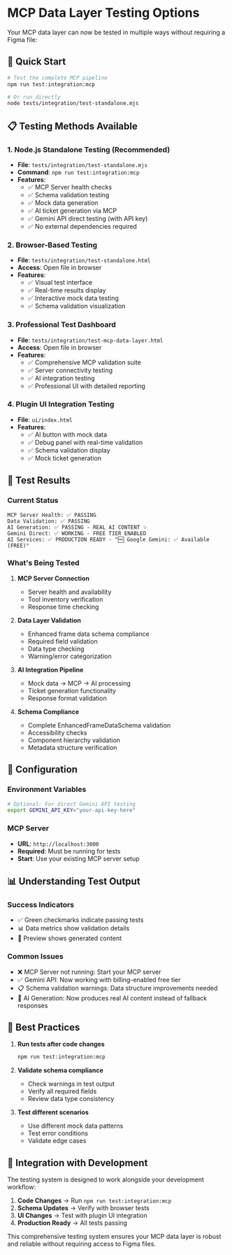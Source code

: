 # MCP Data Layer Testing Options

Your MCP data layer can now be tested in multiple ways without requiring a Figma file:

## 🚀 Quick Start

```bash
# Test the complete MCP pipeline
npm run test:integration:mcp

# Or run directly
node tests/integration/test-standalone.mjs
```

## 📋 Testing Methods Available

### 1. **Node.js Standalone Testing** (Recommended)
- **File**: `tests/integration/test-standalone.mjs`
- **Command**: `npm run test:integration:mcp`
- **Features**:
  - ✅ MCP Server health checks
  - ✅ Schema validation testing
  - ✅ Mock data generation
  - ✅ AI ticket generation via MCP
  - ✅ Gemini API direct testing (with API key)
  - ✅ No external dependencies required

### 2. **Browser-Based Testing**
- **File**: `tests/integration/test-standalone.html`
- **Access**: Open file in browser
- **Features**:
  - ✅ Visual test interface
  - ✅ Real-time results display
  - ✅ Interactive mock data testing
  - ✅ Schema validation visualization

### 3. **Professional Test Dashboard**
- **File**: `tests/integration/test-mcp-data-layer.html`
- **Access**: Open file in browser
- **Features**:
  - ✅ Comprehensive MCP validation suite
  - ✅ Server connectivity testing
  - ✅ AI integration testing
  - ✅ Professional UI with detailed reporting

### 4. **Plugin UI Integration Testing**
- **File**: `ui/index.html`
- **Features**:
  - ✅ AI button with mock data
  - ✅ Debug panel with real-time validation
  - ✅ Schema validation display
  - ✅ Mock ticket generation

## 🧪 Test Results

### Current Status
```
MCP Server Health: ✅ PASSING
Data Validation: ✅ PASSING  
AI Generation: ✅ PASSING - REAL AI CONTENT ✨
Gemini Direct: ✅ WORKING - FREE TIER ENABLED
AI Services: ✅ PRODUCTION READY - "🆓 Google Gemini: ✅ Available (FREE)"
```

### What's Being Tested

1. **MCP Server Connection**
   - Server health and availability
   - Tool inventory verification
   - Response time checking

2. **Data Layer Validation**
   - Enhanced frame data schema compliance
   - Required field validation
   - Data type checking
   - Warning/error categorization

3. **AI Integration Pipeline**
   - Mock data → MCP → AI processing
   - Ticket generation functionality
   - Response format validation

4. **Schema Compliance**
   - Complete EnhancedFrameDataSchema validation
   - Accessibility checks
   - Component hierarchy validation
   - Metadata structure verification

## 🔧 Configuration

### Environment Variables
```bash
# Optional: For direct Gemini API testing
export GEMINI_API_KEY="your-api-key-here"
```

### MCP Server
- **URL**: `http://localhost:3000`
- **Required**: Must be running for tests
- **Start**: Use your existing MCP server setup

## 📊 Understanding Test Output

### Success Indicators
- ✅ Green checkmarks indicate passing tests
- 📊 Data metrics show validation details
- 🎯 Preview shows generated content

### Common Issues
- ❌ MCP Server not running: Start your MCP server  
- ✅ Gemini API: Now working with billing-enabled free tier
- 📋 Schema validation warnings: Data structure improvements needed
- 🎯 AI Generation: Now produces real AI content instead of fallback responses

## 🎯 Best Practices

1. **Run tests after code changes**
   ```bash
   npm run test:integration:mcp
   ```

2. **Validate schema compliance**
   - Check warnings in test output
   - Verify all required fields
   - Review data type consistency

3. **Test different scenarios**
   - Use different mock data patterns
   - Test error conditions
   - Validate edge cases

## 🔄 Integration with Development

The testing system is designed to work alongside your development workflow:

1. **Code Changes** → Run `npm run test:integration:mcp`
2. **Schema Updates** → Verify with browser tests
3. **UI Changes** → Test with plugin UI integration
4. **Production Ready** → All tests passing

This comprehensive testing system ensures your MCP data layer is robust and reliable without requiring access to Figma files.
